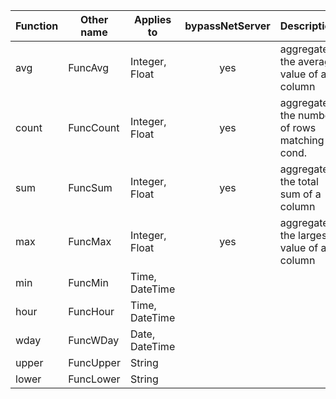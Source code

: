 <!-- markdownlint-disable-file MD041 -->
| Function | Other name | Applies to     | bypassNetServer | Description |
|----------|------------|----------------|:---------------:|-------------|
| avg      | FuncAvg    | Integer, Float |     yes         | aggregate, the average value of a column          |
| count    | FuncCount  | Integer, Float |     yes         | aggregate, the number of rows matching cond.            |
| sum      | FuncSum    | Integer, Float |     yes         |aggregate, the total sum of a column            |
| max      | FuncMax    | Integer, Float |     yes         | aggregate, the largest value of a column            |
| min      | FuncMin    | Time, DateTime |                 |            |
| hour     | FuncHour   | Time, DateTime |                 |            |
| wday     | FuncWDay   | Date, DateTime |                 |            |
| upper    | FuncUpper  | String         |                 |            |
| lower    | FuncLower  | String         |                 |            |
